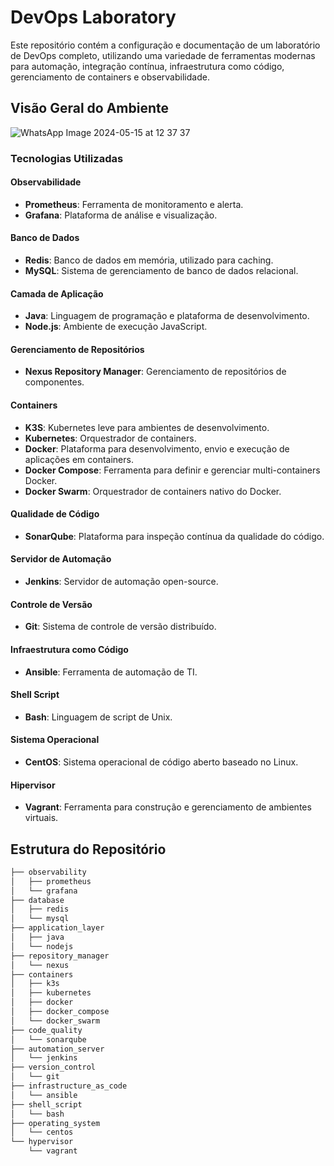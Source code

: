 # DevOps Laboratory

Este repositório contém a configuração e documentação de um laboratório de DevOps completo, utilizando uma variedade de ferramentas modernas para automação, integração contínua, infraestrutura como código, gerenciamento de containers e observabilidade.

## Visão Geral do Ambiente

![WhatsApp Image 2024-05-15 at 12 37 37](https://github.com/douglasjosesoap/Devops/assets/48765769/86361ccf-d963-47cc-aa63-c82bb3afc285)


### Tecnologias Utilizadas

#### Observabilidade
- **Prometheus**: Ferramenta de monitoramento e alerta.
- **Grafana**: Plataforma de análise e visualização.

#### Banco de Dados
- **Redis**: Banco de dados em memória, utilizado para caching.
- **MySQL**: Sistema de gerenciamento de banco de dados relacional.

#### Camada de Aplicação
- **Java**: Linguagem de programação e plataforma de desenvolvimento.
- **Node.js**: Ambiente de execução JavaScript.

#### Gerenciamento de Repositórios
- **Nexus Repository Manager**: Gerenciamento de repositórios de componentes.

#### Containers
- **K3S**: Kubernetes leve para ambientes de desenvolvimento.
- **Kubernetes**: Orquestrador de containers.
- **Docker**: Plataforma para desenvolvimento, envio e execução de aplicações em containers.
- **Docker Compose**: Ferramenta para definir e gerenciar multi-containers Docker.
- **Docker Swarm**: Orquestrador de containers nativo do Docker.

#### Qualidade de Código
- **SonarQube**: Plataforma para inspeção contínua da qualidade do código.

#### Servidor de Automação
- **Jenkins**: Servidor de automação open-source.

#### Controle de Versão
- **Git**: Sistema de controle de versão distribuído.

#### Infraestrutura como Código
- **Ansible**: Ferramenta de automação de TI.

#### Shell Script
- **Bash**: Linguagem de script de Unix.

#### Sistema Operacional
- **CentOS**: Sistema operacional de código aberto baseado no Linux.

#### Hipervisor
- **Vagrant**: Ferramenta para construção e gerenciamento de ambientes virtuais.

## Estrutura do Repositório

```bash
├── observability
│   ├── prometheus
│   └── grafana
├── database
│   ├── redis
│   └── mysql
├── application_layer
│   ├── java
│   └── nodejs
├── repository_manager
│   └── nexus
├── containers
│   ├── k3s
│   ├── kubernetes
│   ├── docker
│   ├── docker_compose
│   └── docker_swarm
├── code_quality
│   └── sonarqube
├── automation_server
│   └── jenkins
├── version_control
│   └── git
├── infrastructure_as_code
│   └── ansible
├── shell_script
│   └── bash
├── operating_system
│   └── centos
└── hypervisor
    └── vagrant
